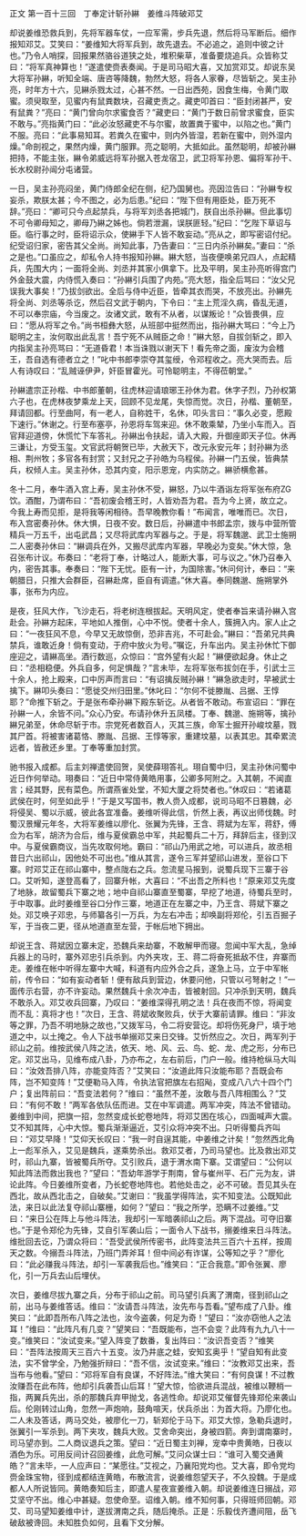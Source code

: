 正文 第一百十三回　丁奉定计斩孙綝　姜维斗阵破邓艾 

却说姜维恐救兵到，先将军器车仗，一应军需，步兵先退，然后将马军断后。细作报知邓艾。艾笑曰：“姜维知大将军兵到，故先退去。不必追之，追则中彼之计也。”乃令人哨探，回报果然骆谷道狭之处，堆积柴草，准备要烧追兵。众皆称艾曰：“将军真神算也！”遂遣使赍表奏闻。于是司马昭大喜，又加赏邓艾。却说东吴大将军孙綝，听知全端、唐咨等降魏，勃然大怒，将各人家眷，尽皆斩之。吴主孙亮，时年方十六，见綝杀戮太过，心甚不然。一日出西苑，因食生梅，令黄门取蜜。须臾取至，见蜜内有鼠粪数块，召藏吏责之。藏吏叩首曰：“臣封闭甚严，安有鼠粪？”亮曰：“黄门曾向尔求蜜食否？”藏吏曰：“黄门于数日前曾求蜜食，臣实不敢与。”亮指黄门曰：“此必汝怒藏吏不与尔蜜，故置粪于蜜中，以陷之也。”黄门不服。亮曰：“此事易知耳。若粪久在蜜中，则内外皆湿，若新在蜜中，则外湿内燥。”命剖视之，果然内燥，黄门服罪。亮之聪明，大抵如此。虽然聪明，却被孙綝把持，不能主张，綝令弟威远将军孙据入苍龙宿卫，武卫将军孙恩、偏将军孙干、长水校尉孙闿分屯诸营。

一日，吴主孙亮闷坐，黄门侍郎全纪在侧，纪乃国舅也。亮因泣告曰：“孙綝专权妄杀，欺朕太甚；今不图之，必为后患。”纪曰：“陛下但有用臣处，臣万死不辞。”亮曰：“卿可只今点起禁兵，与将军刘丞各把城门，朕自出杀孙綝。但此事切不可令卿母知之，卿母乃綝之姊也。倘若泄漏，误朕匪轻。”纪曰：“乞陛下草诏与臣。临行事之时，臣将诏示众，使綝手下人皆不敢妄动。”亮从之，即写密诏付纪。纪受诏归家，密告其父全尚。尚知此事，乃告妻曰：“三日内杀孙綝矣。”妻曰：“杀之是也。”口虽应之，却私令人持书报知孙綝。綝大怒，当夜便唤弟兄四人，点起精兵，先围大内；一面将全尚、刘丞并其家小俱拿下。比及平明，吴主孙亮听得宫门外金鼓大震，内侍慌入奏曰：“孙綝引兵围了内苑。”亮大怒，指全后骂曰：“汝父兄误我大事矣！”乃拔剑欲出。全后与侍中近臣，皆牵其衣而哭，不放亮出。孙綝先将全尚、刘丞等杀讫，然后召文武于朝内，下令曰：“主上荒淫久病，昏乱无道，不可以奉宗庙，今当废之。汝诸文武，敢有不从者，以谋叛论！”众皆畏俱，应曰：“愿从将军之令。”尚书桓彝大怒，从班部中挺然而出，指孙綝大骂曰：“今上乃聪明之主，汝何取出此乱言！吾宁死不从贼臣之命！”綝大怒，自拔剑斩之，即入内指吴主孙亮骂曰：“无道昏君！本当诛戮以谢天下！看先帝之面，废汝为会稽王，吾自选有德者立之！”叱中书郎李崇夺其玺绶，令邓程收之。亮大哭而去。后人有诗叹曰：“乱贼诬伊尹，奸臣冒霍光。可怜聪明主，不得莅朝堂。”

孙綝遣宗正孙楷、中书郎董朝，往虎林迎请琅琊王孙休为君。休字子烈，乃孙权第六子也，在虎林夜梦乘龙上天，回顾不见龙尾，失惊而觉。次日，孙楷、董朝至，拜请回都。行至曲阿，有一老人，自称姓干，名休，叩头言曰：“事久必变，愿殿下速行。”休谢之。行至布塞亭，孙恩将车驾来迎。休不敢乘辇，乃坐小车而入。百官拜迎道傍，休慌忙下车答礼。孙綝出令扶起，请入大殿，升御座即天子位。休再三谦让，方受玉玺。文官武将朝贺已毕，大赦天下，改元永安元年；封孙綝为丞相、荆州牧；多官各有封赏；又封兄之子孙皓为乌程侯。孙綝一门五侯，皆典禁兵，权倾人主。吴主孙休，恐其内变，阳示恩宠，内实防之。綝骄横愈甚。

冬十二月，奉牛酒入宫上寿，吴主孙休不受，綝怒，乃以牛酒诣左将军张布府ZG饮。酒酣，乃谓布曰：“吾初废会稽王时，人皆劝吾为君。吾为今上贤，故立之。今我上寿而见拒，是将我等闲相待。吾早晚教你看！”布闻言，唯唯而已。次日，布入宫密奏孙休。休大惧，日夜不安。数日后，孙綝遣中书郎孟宗，拨与中营所管精兵一万五千，出屯武昌；又尽将武库内军器与之。于是，将军魏邈、武卫士施朔二人密奏孙休曰：“綝调兵在外，又搬尽武库内军器，早晚必为变矣。”休大惊，急召张布计议。布奏曰：“老将丁奉，计略过人，能断大事，可与议之。”休乃召奉入内，密告其事。奉奏曰：“陛下无忧。臣有一计，为国除害。”休问何计，奉曰：“来朝腊日，只推大会群臣，召綝赴席，臣自有调遣。”休大喜。奉同魏邈、施朔掌外事，张布为内应。

是夜，狂风大作，飞沙走石，将老树连根拔起。天明风定，使者奉旨来请孙綝入宫赴会。孙綝方起床，平地如人推倒，心中不悦。使者十余人，簇拥入内。家人止之曰：“一夜狂风不息，今早又无故惊倒，恐非吉兆，不可赴会。”綝曰：“吾弟兄共典禁兵，谁敢近身！倘有变动，于府中放火为号。”嘱讫，升车出内。吴主孙休忙下御座迎之，请綝高坐。酒行数巡，众惊曰：“宫外望有火起！”綝便欲起身。休止之曰：“丞相稳便。外兵自多，何足惧哉？”言未毕，左将军张布拔剑在手，引武士三十余人，抢上殿来，口中厉声而言曰：“有诏擒反贼孙綝！”綝急欲走时，早被武士擒下。綝叩头奏曰：“愿徙交州归田里。”休叱曰：“尔何不徙滕胤、吕据、王惇耶？”命推下斩之。于是张布牵孙綝下殿东斩讫。从者皆不敢动。布宣诏曰：“罪在孙綝一人，余皆不问。”众心乃安。布请孙休升五凤楼。丁奉、魏邈、施朔等，擒孙綝兄弟至，休命尽斩于市。宗党死者数百人，灭其三族，命军士掘开孙峻坟墓，戮其尸首。将被害诸葛恪、滕胤、吕据、王惇等家，重建坟墓，以表其忠。其牵累流远者，皆赦还乡里。丁奉等重加封赏。

驰书报入成都。后主刘禅遣使回贺，吴使薛珝答礼。珝自蜀中归，吴主孙休问蜀中近日作何举动。珝奏曰：“近日中常侍黄皓用事，公卿多阿附之。入其朝，不闻直言；经其野，民有菜色。所谓燕雀处堂，不知大厦之将焚者也。”休叹曰：“若诸葛武侯在时，何至如此乎！”于是又写国书，教人赍入成都，说司马昭不日篡魏，必将侵吴、蜀以示威，彼此各宜准备。姜维听得此信，忻然上表，再议出师伐魏。时蜀汉景耀元年冬，大将军姜维以廖化、张翼为先锋，王含、蒋斌为左军，蒋舒，傅佥为右军，胡济为合后，维与夏侯霸总中军，共起蜀兵二十万，拜辞后主，径到汉中。与夏侯霸商议，当先攻取何地。霸曰：“祁山乃用武之地，可以进兵，故丞相昔日六出祁山，因他处不可出也。”维从其言，遂令三军并望祁山进发，至谷口下寨。时邓艾正在祁山寨中，整点陇右之兵。忽流星马报到，说蜀兵现下三寨于谷口。艾听知，遂登高看了，回寨升帐，大喜曰：“不出吾之所料也！”原来邓艾先度了地脉，故留蜀兵下寨之地；地中自祁山寨直至蜀寨，早挖了地道，待蜀兵至时，于中取事。此时姜维至谷口分作三寨，地道正在左寨之中，乃王含、蒋斌下寨之处。邓艾唤子邓忠，与师纂各引一万兵，为左右冲击；却唤副将郑伦，引五百掘子军，于当夜二更，径从地道直至左营，于帐后地下拥出。

却说王含、蒋斌因立寨未定，恐魏兵来劫寨，不敢解甲而寝。忽闻中军大乱，急绰兵器上的马时，寨外邓忠引兵杀到。内外夹攻，王、蒋二将奋死抵敌不住，弃寨而走。姜维在帐中听得左寨中大喊，料道有内应外合之兵，遂急上马，立于中军帐前，传令曰：“如有妄动者斩！便有敌兵到营边，休要问他，只管以弓弩射之！”一面传示右营，亦不许妄动。果然魏兵十余次冲击，皆被射回。只冲杀到天明，魏兵不敢杀入。邓艾收兵回寨，乃叹曰：“姜维深得孔明之法！兵在夜而不惊，将闻变而不乱：真将才也！”次日，王含、蒋斌收聚败兵，伏于大寨前请罪。维曰：“非汝等之罪，乃吾不明地脉之故也，”又拨军马，令二将安营讫。却将伤死身尸，填于地道之中，以土掩之。令人下战书单搦邓艾来日交锋。艾忻然应之。次日，两军列于祁山之前。维按武侯八阵之法，依天、地、风、云、鸟、蛇、龙、虎之形，分布已定。邓艾出马，见维布成八卦，乃亦布之，左右前后，门户一般。维持枪纵马大叫曰：“汝效吾排八阵，亦能变阵否？”艾笑曰：“汝道此阵只汝能布耶？吾既会布阵，岂不知变阵！”艾便勒马入阵，令执法官把旗左右招飐，变成八八六十四个门户；复出阵前曰：“吾变法若何？”维曰：“虽然不差，汝敢与吾八阵相围么？”艾曰：“有何不敢！”两军各依队伍而进。艾在中军调遣。两军冲突，阵法不曾错动。姜维到中间，把旗一招，忽然变成长蛇卷地阵，将邓艾困在垓心，四面喊声大震。艾不知其阵，心中大惊。蜀兵渐渐逼近，艾引众将冲突不出。只听得蜀兵齐叫曰：“邓艾早降！”艾仰天长叹曰：“我一时自逞其能，中姜维之计矣！”忽然西北角上一彪军杀入，艾见是魏兵，遂乘势杀出。救邓艾者，乃司马望也。比及救出邓艾时，祁山九寨，皆被蜀兵所夺。艾引败兵，退于渭水南下寨。艾谓望曰：“公何以知此阵法而救出我也？”望曰：“吾幼年游学于荆南，曾与崔州平、石广元为友，讲论此阵。今日姜维所变者，乃长蛇卷地阵也。若他处击之，必不可破。吾见其头在西北，故从西北击之，自破矣。”艾谢曰：“我虽学得阵法，实不知变法。公既知此法，来日以此法复夺祁山寨栅，如何？”望曰：“我之所学，恐瞒不过姜维。”艾曰：“来日公在阵上与他斗阵法，我却引一军暗袭祁山之后。两下混战。可夺旧寨也。”于是令郑伦为先锋，艾自引军袭山后；一面令人下战书，搦姜维来日斗阵法。维批回去讫，乃谓众将曰：“吾受武侯所传密书，此阵变法共三百六十五样，按周天之数。今搦吾斗阵法，乃班门弄斧耳！但中间必有诈谋，公等知之乎？”廖化曰：“此必赚我斗阵法，却引一军袭我后也。”维笑曰：“正合我意。”即令张翼、廖化，引一万兵去山后埋伏。

次日，姜维尽拔九寨之兵，分布于祁山之前。司马望引兵离了渭南，径到祁山之前，出马与姜维答话。维曰：“汝请吾斗阵法，汝先布与吾看。”望布成了八卦。维笑曰：“此即吾所布八阵之法也，汝今盗袭，何足为奇！”望曰：“汝亦窃他人之法耳！”维曰：“此阵凡有几变？”望笑曰：“吾既能布，岂不会变？此阵有九九八十一变。”维笑曰：“汝试变来。”望入阵变了数番，复出阵曰：“汝识吾变否？”维笑曰：“吾阵法按周天三百六十五变。汝乃井底之蛙，安知玄奥乎！”望自知有此变法，实不曾学全，乃勉强折辩曰：“吾不信，汝试变来。”维曰：“汝教邓艾出来，吾当布与他看。”望曰：“邓将军自有良谋，不好阵法。”维大笑曰：“有何良谋！不过教汝赚吾在此布阵，他却引兵袭吾山后耳！”望大惊，恰欲进兵混战，被维以鞭梢一指，两翼兵先出，杀的那魏兵弃甲抛戈，各逃性命。却说邓艾催督先锋郑伦来袭山后。伦刚转过山角，忽然一声炮响，鼓角喧天，伏兵杀出：为首大将。乃廖化也。二人未及答话，两马交处，被廖化一刀，斩郑伦于马下。邓艾大惊，急勒兵退时，张翼引一军杀到。两下夹攻，魏兵大败。艾舍命突出，身被四箭。奔到谓南寨时，司马望亦到。二人商议退兵之策。望曰：“近日蜀主刘禅，宠幸中贵黄皓，日夜以酒色为乐。可用反间计召回姜维，此危可解。”艾问众谋士曰：“谁可入蜀交通黄皓？”言未毕，一人应声曰：“某愿往。”艾视之，乃襄阳党均也。艾大喜，即令党均赍金珠宝物，径到成都结连黄皓，布散流言，说姜维怨望天子，不久投魏。于是成都人人所说皆同。黄皓奏知后主，即遣人星夜宣姜维入朝。却说姜维连日搦战，邓艾坚守不出。维心中甚疑。忽使命至。诏维入朝。维不知何事，只得班师回朝。邓艾、司马望知姜维中计，遂拔渭南之兵，随后掩杀。正是：乐毅伐齐遭间阻，岳飞破敌被谗回。未知胜负如何，且看下文分解。

